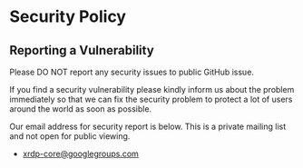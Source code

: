 # Security Policy


## Reporting a Vulnerability

Please DO NOT report any security issues to public GitHub issue.

If you find a security vulnerability please kindly inform us about the problem immediately
so that we can fix the security problem to protect a lot of users around the world as soon
as possible.

Our email address for security report is below. This is a private mailing list and not open
for public viewing.

* [xrdp-core@googlegroups.com](mailto:xrdp-core@googlegroups.com)

